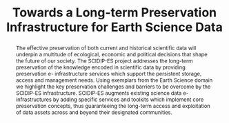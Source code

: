 ---
abstract: The effective preservation of both current and historical scientific data
  will underpin a multitude of ecological, economic and political decisions that shape
  the future of our society. The SCIDIP-ES project addresses the long-term preservation
  of the knowledge encoded in scientific data by providing preservation e- infrastructure
  services which support the persistent storage, access and management needs. Using
  exemplars from the Earth Science domain we highlight the key preservation challenges
  and barriers to be overcome by the SCIDIP-ES infrastructure. SCIDIP-ES augments
  existing science data e-infrastructures by adding specific services and toolkits
  which implement core preservation concepts, thus guaranteeing the long-term access
  and exploitation of data assets across and beyond their designated communities.
creators:
- Shaon, Arif
- Engel, Felix
- Giaretta, David
- Conway, Esther
- Matthews, Brian
- Tzitzikas, Yannis
- Marketakis, Yannis
- Brocks, Holger
- di Giammatteo, Ugo
- Yu, Jinsongdi
- Guarino, Raffaele
- Marelli, Fulvio
- Crompton, Shirley
date: null
document_url: https://services.phaidra.univie.ac.at/api/object/o:293768/download
grand_parent: iPRES
institutions: []
keywords:
- ischool
- toronto
- canada
- digital preservation
- e-infrastructure
- earth science
- services
landing_page_url: https://phaidra.univie.ac.at/o:293768
language: eng
layout: publication
license: CC BY-NC-SA 3.0 AT
notes_url: null
parent: iPRES 2012
presentation_url: null
publication_type: paper
size: 965379
source_name: iPRES
title: Towards a Long-term Preservation Infrastructure for Earth Science Data
year: 2012
---